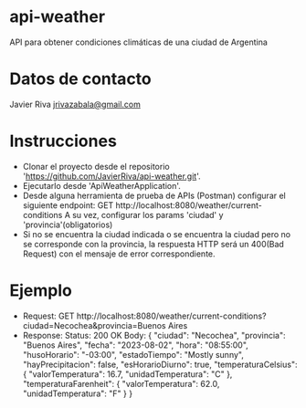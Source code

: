 # api-weather
API para obtener condiciones climáticas de una ciudad de Argentina

# Datos de contacto
Javier Riva
jrivazabala@gmail.com

# Instrucciones
- Clonar el proyecto desde el repositorio 'https://github.com/JavierRiva/api-weather.git'.
- Ejecutarlo desde 'ApiWeatherApplication'.
- Desde alguna herramienta de prueba de APIs (Postman) configurar el siguiente endpoint:
    GET http://localhost:8080/weather/current-conditions
    A su vez, configurar los params 'ciudad' y 'provincia'(obligatorios)
- Si no se encuentra la ciudad indicada o se encuentra la ciudad pero no se corresponde con la provincia, la respuesta HTTP será un 400(Bad Request) con el mensaje de error correspondiente.

# Ejemplo
- Request: GET http://localhost:8080/weather/current-conditions?ciudad=Necochea&provincia=Buenos Aires
- Response: 
    Status: 200 OK
    Body:
        {
            "ciudad": "Necochea",
            "provincia": "Buenos Aires",
            "fecha": "2023-08-02",
            "hora": "08:55:00",
            "husoHorario": "-03:00",
            "estadoTiempo": "Mostly sunny",
            "hayPrecipitacion": false,
            "esHorarioDiurno": true,
            "temperaturaCelsius": {
                "valorTemperatura": 16.7,
                "unidadTemperatura": "C"
            },
            "temperaturaFarenheit": {
                "valorTemperatura": 62.0,
                "unidadTemperatura": "F"
            }
        }


